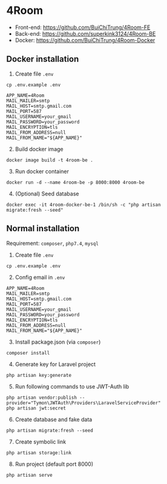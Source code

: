 # 4Room
+ Front-end: https://github.com/BuiChiTrung/4Room-FE
+ Back-end: https://github.com/superkink3124/4Room-BE
+ Docker: https://github.com/BuiChiTrung/4Room-Docker
## Docker installation
1. Create file ```.env```
```
cp .env.example .env
```
```
APP_NAME=4Room
MAIL_MAILER=smtp
MAIL_HOST=smtp.gmail.com
MAIL_PORT=587
MAIL_USERNAME=your_gmail
MAIL_PASSWORD=your_password
MAIL_ENCRYPTION=tls
MAIL_FROM_ADDRESS=null
MAIL_FROM_NAME="${APP_NAME}"
```
2. Build docker image 
```
docker image build -t 4room-be . 
```
3. Run docker container
```
docker run -d --name 4room-be -p 8000:8000 4room-be
```
4. (Optional) Seed database
```
docker exec -it 4room-docker-be-1 /bin/sh -c "php artisan migrate:fresh --seed"
```

## Normal installation
Requirement: `composer`, `php7.4`, `mysql`
1. Create file ```.env```
```
cp .env.example .env
```

2. Config email in  ```.env```
```
APP_NAME=4Room
MAIL_MAILER=smtp
MAIL_HOST=smtp.gmail.com
MAIL_PORT=587
MAIL_USERNAME=your_gmail
MAIL_PASSWORD=your_password
MAIL_ENCRYPTION=tls
MAIL_FROM_ADDRESS=null
MAIL_FROM_NAME="${APP_NAME}"
```

3. Install package.json (via `composer`)
```
composer install
```

4. Generate key for Laravel project
```
php artisan key:generate
```

5. Run following commands to use JWT-Auth lib
```
php artisan vendor:publish --provider="Tymon\JWTAuth\Providers\LaravelServiceProvider"
php artisan jwt:secret
```

6. Create database and fake data
```
php artisan migrate:fresh --seed
```

7. Create symbolic link
```
php artisan storage:link
```

8. Run project (default port 8000)
```
php artisan serve
```
